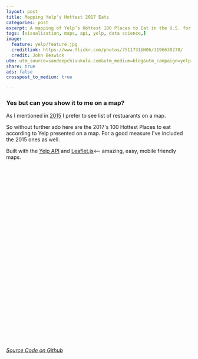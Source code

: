 ```yaml
---
layout: post
title: Mapping Yelp's Hottest 2017 Eats
categories: post
excerpt: A mapping of Yelp’s Hottest 100 Places to Eat in the U.S. for 2017.
tags: [visualization, maps, api, yelp, data science,]
image: 
  feature: yelp/feature.jpg
  creditlink: https://www.flickr.com/photos/7511731@N06/3196630278/
  credit: John Beswick
utm: utm_source=sandeepchivukula.com&utm_medium=blog&utm_campaign=yelp-100-visualization
share: true
ads: false
crosspost_to_medium: true

---
```


### Yes but can you show it to me on a map?  

As I mentioned in [2015](http://blog.sandeepchivukula.com/post/2015/01/28/mapping-100-hottest-places-to-eat/) I prefer to see list of restuarants on a map.

So without further ado here are the 2017's 100 Hottest Places to eat according to Yelp presented on a map. For a good measure I've included the 2015 ones as well. 

Built with the [Yelp API](http://www.yelp.com/developers/?{{page.utm}}) and [Leaflet.js](https://leafletjs.com/?{{page.utm}})<-- amazing, easy, mobile friendly maps.

<div id="map"></div>
<link rel="stylesheet" href="https://cdnjs.cloudflare.com/ajax/libs/leaflet/1.0.3/leaflet.css" />
<script src="https://cdnjs.cloudflare.com/ajax/libs/leaflet/1.0.3/leaflet.js"></script>

<style> #map { height: 480px; width: 100%; } </style>
<script>

function addYelpData (L, options, callback)
{
  var year = options.year || '2017';
  var fill=options.color || '#f03';
  var color = (fill & 0xfe) >> 1;

  //Be sure you've loaded JQuery
  $.getJSON("/yelp-api-output-"+year+".json", function(json) {
    var markers=[];  
    json.forEach(function(item){
      var marker = L.circleMarker([item.coordinates.latitude,item.coordinates.longitude],{
    color: color,
    fillColor: fill,
    fillOpacity: 0.5,
    }).setRadius(5);
      marker.bindPopup("<div><p><a href="+item.url+"><em style=\"margin:0\">"+item.name+"</em></a><br><small>"+item.address.pop().match(/(.*\, \w\w).*/)[1]+"   </small><br><img src="+item.rating_img_url+"></a><br><img  src=\"http://s3-media3.fl.yelpcdn.com/assets/2/www/img/3049d7633b6e/developers/reviewsFromYelpRED.gif\"></p></div>");
      markers.push(marker);

      });   
    callback({ "year": year, "layer":L.layerGroup(markers)})
  });

}
function initialize ()
{
var southWest = L.latLng(14, -170),
    northEast = L.latLng(60, -50),
    bounds = L.latLngBounds(southWest, northEast),
    mapZoom = 4;
var color_palette=['#45CCFF','#49E83E','#FFD432','#E84B30']

var base= L.tileLayer('http://stamen-tiles-{s}.a.ssl.fastly.net/toner-lite/{z}/{x}/{y}.{ext}', {
  attribution: 'Map tiles by <a href="http://stamen.com">Stamen Design</a>, <a href="http://creativecommons.org/licenses/by/3.0">CC BY 3.0</a> &mdash; Map data &copy; <a href="http://www.openstreetmap.org/copyright">OpenStreetMap</a>',
    ext:'png',
    subdomains: 'abcd'
  });
var labels= L.tileLayer('http://stamen-tiles-{s}.a.ssl.fastly.net/toner-labels/{z}/{x}/{y}.{ext}', {
    ext:'png',
    subdomains: 'abcd'
  });


  

var map = L.map('map',{center:[34, -94], zoom: mapZoom, maxBounds:bounds, minZoom:2,layers: [base,labels]});

var cl =  L.control.layers(undefined,undefined,{collapsed:false, autoZIndex:false})

years =["2015","2017"]

years.forEach(function(element,index)
{
  addYelpData(L,{year:element, color:color_palette[index]}, function(data){
    cl.addOverlay(data.layer,"<span style=background:"+color_palette[index]+";padding-left:10px></span>"+data.year);
    data.layer.addTo(map)
  });  
})
cl.addTo(map)
}

window.onload = initialize;
</script>

[_Source Code on Github_](https://github.com/sandeep/yelp-map/?{{page.utm}})
